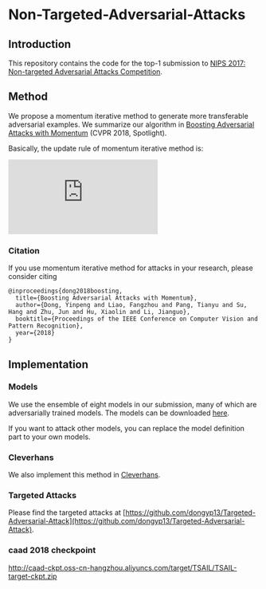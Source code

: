 # Non-Targeted-Adversarial-Attacks

## Introduction
This repository contains the code for the top-1 submission to [NIPS 2017: Non-targeted Adversarial Attacks Competition](https://www.kaggle.com/c/nips-2017-non-targeted-adversarial-attack).

## Method
We propose a momentum iterative method to generate more transferable adversarial examples. We summarize our algorithm in [Boosting Adversarial Attacks with Momentum](https://arxiv.org/pdf/1710.06081.pdf) (CVPR 2018, Spotlight).

Basically, the update rule of momentum iterative method is:

![equation](http://latex.codecogs.com/gif.latex?g_%7Bt&plus;1%7D%20%3D%20%5Cmu%20%5Ccdot%20g_%7Bt%7D%20&plus;%20%5Cfrac%7B%5Cnabla_%7Bx%7DJ%28x_%7Bt%7D%5E%7B*%7D%2Cy%29%7D%7B%5C%7C%5Cnabla_%7Bx%7DJ%28x_%7Bt%7D%5E%7B*%7D%2Cy%29%5C%7C_1%7D%2C%20%5Cquad%20x_%7Bt&plus;1%7D%5E%7B*%7D%20%3D%20%5Cmathrm%7Bclip%7D%28x_%7Bt%7D%5E%7B*%7D%20&plus;%20%5Calpha%5Ccdot%5Cmathrm%7Bsign%7D%28g_%7Bt&plus;1%7D%29%29)


### Citation
If you use momentum iterative method for attacks in your research, please consider citing

    @inproceedings{dong2018boosting,
      title={Boosting Adversarial Attacks with Momentum},
      author={Dong, Yinpeng and Liao, Fangzhou and Pang, Tianyu and Su, Hang and Zhu, Jun and Hu, Xiaolin and Li, Jianguo},
      booktitle={Proceedings of the IEEE Conference on Computer Vision and Pattern Recognition},
      year={2018}
    }

## Implementation

### Models
We use the ensemble of eight models in our submission, many of which are adversarially trained models. The models can be downloaded [here](http://ml.cs.tsinghua.edu.cn/~yinpeng/nips17/nontargeted/models.zip).

If you want to attack other models, you can replace the model definition part to your own models.

### Cleverhans
We also implement this method in [Cleverhans](https://github.com/tensorflow/cleverhans/blob/master/cleverhans/attacks.py#L454-L605).

### Targeted Attacks
Please find the targeted attacks at [https://github.com/dongyp13/Targeted-Adversarial-Attack](https://github.com/dongyp13/Targeted-Adversarial-Attack).

### caad 2018 checkpoint
http://caad-ckpt.oss-cn-hangzhou.aliyuncs.com/target/TSAIL/TSAIL-target-ckpt.zip
